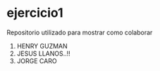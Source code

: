 # ejercicio1
Repositorio utilizado para mostrar como colaborar

1. HENRY GUZMAN
25. JESUS LLANOS..!!
11. JORGE CARO